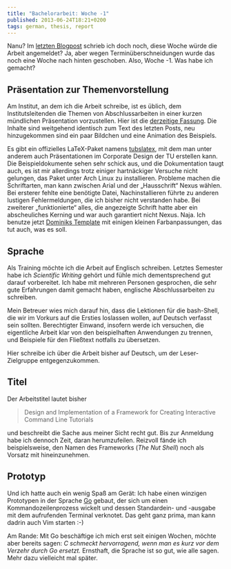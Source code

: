 ```yaml
---
title: "Bachelorarbeit: Woche -1"
published: 2013-06-24T18:21+0200
tags: german, thesis, report
---
```


Nanu? Im [letzten Blogpost](/bachelorarbeit-woche-minus-2/) schrieb ich doch noch, diese Woche würde die Arbeit angemeldet? Ja, aber wegen Terminüberschneidungen wurde das noch eine Woche nach hinten geschoben. Also, Woche -1. Was habe ich gemacht?

## Präsentation zur Themenvorstellung

Am Institut, an dem ich die Arbeit schreibe, ist es üblich, dem Institutsleitenden die Themen von Abschlussarbeiten in einer kurzen mündlichen Präsentation vorzustellen. Hier ist die [derzeitige Fassung](ba-themenvorstellung-beta.pdf). Die Inhalte sind weitgehend identisch zum Text des letzten Posts, neu hinzugekommen sind ein paar Bildchen und eine Animation des Beispiels.

Es gibt ein offizielles LaTeX-Paket namens [tubslatex](http://enricojoerns.de/tubslatex/), mit dem man unter anderem auch Präsentationen im Corporate Design der TU erstellen kann. Die Beispieldokumente sehen sehr schick aus, und die Dokumentation taugt auch, es ist mir allerdings trotz einiger hartnäckiger Versuche nicht gelungen, das Paket unter Arch Linux zu installieren. Probleme machen die Schriftarten, man kann zwischen Arial und der „Hausschrift“ Nexus wählen. Bei ersterer fehlte eine benötigte Datei, Nachinstallieren führte zu anderen lustigen Fehlermeldungen, die ich bisher nicht verstanden habe. Bei zweiterer „funktionierte“ alles, die angezeigte Schrift hatte aber ein abscheuliches Kerning und war auch garantiert nicht Nexus. Naja. Ich benutze jetzt [Dominiks Template](https://github.com/dschuermann/TU-Braunschweig-Latex-Beamer-Template) mit einigen kleinen Farbanpassungen, das tut auch, was es soll.

## Sprache

Als Training möchte ich die Arbeit auf Englisch schreiben. Letztes Semester habe ich *Scientific Writing* gehört und fühle mich dementsprechend gut darauf vorbereitet. Ich habe mit mehreren Personen gesprochen, die sehr gute Erfahrungen damit gemacht haben, englische Abschlussarbeiten zu schreiben.

Mein Betreuer wies mich darauf hin, dass die Lektionen für die bash-Shell, die wir im Vorkurs auf die Ersties loslassen wollen, auf Deutsch verfasst sein sollten. Berechtigter Einwand, insofern werde ich versuchen, die eigentliche Arbeit klar von den beispielhaften Anwendungen zu trennen, und Beispiele für den Fließtext notfalls zu übersetzen.

Hier schreibe ich über die Arbeit bisher auf Deutsch, um der Leser-Zielgruppe entgegenzukommen.

## Titel

Der Arbeitstitel lautet bisher

> Design and Implementation of a Framework for Creating Interactive Command Line Tutorials

und beschreibt die Sache aus meiner Sicht recht gut. Bis zur Anmeldung habe ich dennoch Zeit, daran herumzufeilen. Reizvoll fände ich beispielsweise, den Namen des Frameworks (*The Nut Shell*) noch als Vorsatz mit hineinzunehmen.

## Prototyp

Und ich hatte auch ein wenig Spaß am Gerät: Ich habe einen winzigen Prototypen in der Sprache [Go](http://golang.org) gebaut, der sich um einen Kommandozeilenprozess wickelt und dessen Standardein- und -ausgabe mit dem aufrufenden Terminal verknotet. Das geht ganz prima, man kann dadrin auch Vim starten :-)

Am Rande: Mit Go beschäftige ich mich erst seit einigen Wochen, möchte aber bereits sagen: *C schmeckt hervorragend, wenn man es kurz vor dem Verzehr durch Go ersetzt.* Ernsthaft, die Sprache ist so gut, wie alle sagen. Mehr dazu vielleicht mal später.
